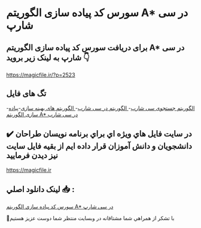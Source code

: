 # سورس کد پیاده سازی الگوریتم A* در سی شارپ

## برای دریافت سورس کد پیاده سازی الگوریتم A* در سی شارپ به لینک زیر بروید 👇

https://magicfile.ir/?p=2523

## تگ های فایل

-[الگوریتم جستجوی سی شارپ](https://magicfile.ir/product/%d9%be%db%8c%d8%a7%d8%af%d9%87-%d8%b3%d8%a7%d8%b2%db%8c-%d8%a7%d9%84%da%af%d9%88%d8%b1%db%8c%d8%aa%d9%85-a-%d8%af%d8%b1-%d8%b3%db%8c-%d8%b4%d8%a7%d8%b1%d9%be/)-[ الگوریتم در سی شارپ](https://magicfile.ir/product/%d9%be%db%8c%d8%a7%d8%af%d9%87-%d8%b3%d8%a7%d8%b2%db%8c-%d8%a7%d9%84%da%af%d9%88%d8%b1%db%8c%d8%aa%d9%85-a-%d8%af%d8%b1-%d8%b3%db%8c-%d8%b4%d8%a7%d8%b1%d9%be/)-[ الگوریتم های بهینه سازی](https://magicfile.ir/product/%d9%be%db%8c%d8%a7%d8%af%d9%87-%d8%b3%d8%a7%d8%b2%db%8c-%d8%a7%d9%84%da%af%d9%88%d8%b1%db%8c%d8%aa%d9%85-a-%d8%af%d8%b1-%d8%b3%db%8c-%d8%b4%d8%a7%d8%b1%d9%be/)-[پیاده سازی الگوریتم A* در سی شارپ](https://magicfile.ir/product/%d9%be%db%8c%d8%a7%d8%af%d9%87-%d8%b3%d8%a7%d8%b2%db%8c-%d8%a7%d9%84%da%af%d9%88%d8%b1%db%8c%d8%aa%d9%85-a-%d8%af%d8%b1-%d8%b3%db%8c-%d8%b4%d8%a7%d8%b1%d9%be/)

## ✔️ در سايت فايل هاي ويژه اي براي برنامه نويسان طراحان دانشجويان و دانش آموزان قرار داده ايم از بقيه فايل سايت نيز ديدن فرماييد

https://magicfile.ir


## لينک دانلود اصلي 📥 :

[سورس کد پیاده سازی الگوریتم A* در سی شارپ](https://magicfile.ir/product/%d9%be%db%8c%d8%a7%d8%af%d9%87-%d8%b3%d8%a7%d8%b2%db%8c-%d8%a7%d9%84%da%af%d9%88%d8%b1%db%8c%d8%aa%d9%85-a-%d8%af%d8%b1-%d8%b3%db%8c-%d8%b4%d8%a7%d8%b1%d9%be/) 


🙏با تشکر از همراهي شما مشتاقانه در وبسایت منتظر شما دوست عزیز هستیم


